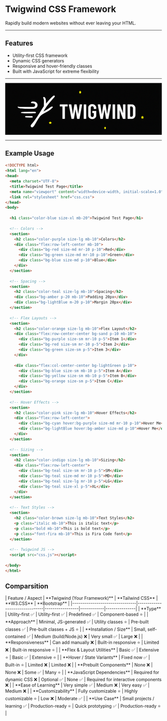 # Twigwind CSS Framework

Rapidly build modern websites without ever leaving your HTML.

---

## Features

- Utility-first CSS framework
- Dynamic CSS generators
- Responsive and hover-friendly classes
- Built with JavaScript for extreme flexibility

---

![Twigwind Logo](https://raw.githubusercontent.com/helloadhavan/twigwind/refs/heads/main/twigwind.png)

---

## Example Usage

```html
<!DOCTYPE html>
<html lang="en">
<head>
  <meta charset="UTF-8">
  <title>Twigwind Test Page</title>
  <meta name="viewport" content="width=device-width, initial-scale=1.0">
  <link rel="stylesheet" href="css.css">
</head>
<body>

  <h1 class="color-blue size-xl mb-20">Twigwind Test Page</h1>

  <!-- Colors -->
  <section>
    <h2 class="color-purple size-lg mb-10">Colors</h2>
    <div class="flex:row-left-center mb-10">
      <div class="bg-red size-md mr-10 p-10">Red</div>
      <div class="bg-green size-md mr-10 p-10">Green</div>
      <div class="bg-blue size-md p-10">Blue</div>
    </div>
  </section>

  <!-- Spacing -->
  <section>
    <h2 class="color-teal size-lg mb-10">Spacing</h2>
    <div class="bg-amber p-20 mb-10">Padding 20px</div>
    <div class="bg-lightBlue m-20 p-10">Margin 20px</div>
  </section>

  <!-- Flex Layouts -->
  <section>
    <h2 class="color-orange size-lg mb-10">Flex Layout</h2>
    <div class="flex:row-center-center bg-sand p-10 mb-10">
      <div class="bg-purple size-sm mr-10 p-5">Item 1</div>
      <div class="bg-red size-sm mr-10 p-5">Item 2</div>
      <div class="bg-green size-sm p-5">Item 3</div>
    </div>

    <div class="flex:col-center-center bg-lightGreen p-10">
      <div class="bg-blue size-sm mb-10 p-5">Item A</div>
      <div class="bg-yellow size-sm mb-10 p-5">Item B</div>
      <div class="bg-orange size-sm p-5">Item C</div>
    </div>
  </section>

  <!-- Hover Effects -->
  <section>
    <h2 class="color-pink size-lg mb-10">Hover Effects</h2>
    <div class="flex:row-left-center">
      <div class="bg-cyan hover:bg-purple size-md mr-10 p-10">Hover Me</div>
      <div class="bg-lightBlue hover:bg-amber size-md p-10">Hover Me</div>
    </div>
  </section>

  <!-- Sizing -->
  <section>
    <h2 class="color-indigo size-lg mb-10">Sizing</h2>
    <div class="flex:row-left-center">
      <div class="bg-teal size-sm mr-10 p-5">SM</div>
      <div class="bg-teal size-md mr-10 p-5">MD</div>
      <div class="bg-teal size-lg mr-10 p-5">LG</div>
      <div class="bg-teal size-xl p-5">XL</div>
    </div>
  </section>

  <!-- Text Styles -->
  <section>
    <h2 class="color-brown size-lg mb-10">Text Styles</h2>
    <p class="italic mb-10">This is italic text</p>
    <p class="bold mb-10">This is bold text</p>
    <p class="font-fira mb-10">This is Fira Code font</p>
  </section>

  <!-- Twigwind JS -->
  <script src="css.js"></script>

</body>
</html>
```

<h2>Comparsition</h2>
| Feature / Aspect               | **Twigwind (Your Framework)** | **Tailwind CSS** | **W3.CSS** | **Bootstrap** |
|--------------------------------|-------------------------------|-----------------|------------|---------------|
| **Type**                       | Utility-first ✅               | Utility-first ✅ | Predefined ✅ | Component-based ⭐ |
| **Approach**                    | Minimal, JS-generated ✅       | Utility classes ⭐ | Pre-built classes ✅ | Pre-built classes + JS ⭐ |
| **Installation / Size**         | Small, self-contained ✅       | Medium (build/Node.js) ❌ | Very small ✅ | Large ❌ |
| **Responsiveness**               | Can add manually ❌            | Built-in responsive ⭐ | Limited ❌ | Built-in responsive ⭐ |
| **Flex & Layout Utilities**      | Basic ✅                       | Extensive ⭐      | Basic ✅   | Extensive ⭐ |
| **Hover / State Variants**       | Fixed now ✅                   | Built-in ⭐       | Limited ❌ | Limited ❌ |
| **Prebuilt Components**          | None ❌                        | None ❌          | Some ✅    | Many ⭐ |
| **JavaScript Dependencies**      | Required for dynamic CSS ❌    | Optional ✅       | None ✅    | Required for interactive components ❌ |
| **Ease of Learning**             | Very simple ✅                 | Medium ❌         | Very easy ✅ | Medium ❌ |
| **Customizability**              | Fully customizable ⭐          | Highly customizable ⭐ | Low ❌    | Moderate ✅ |
| **Use Case**                     | Small projects / learning ✅   | Production-ready ⭐ | Quick prototyping ✅ | Production-ready ⭐ |
